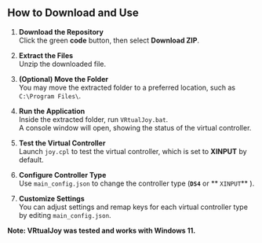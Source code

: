 ## How to Download and Use

1. **Download the Repository**  
   Click the green **code** button, then select **Download ZIP**.

2. **Extract the Files**  
   Unzip the downloaded file.

3. **(Optional) Move the Folder**  
   You may move the extracted folder to a preferred location, such as `C:\Program Files\`.

4. **Run the Application**  
   Inside the extracted folder, run `VRtualJoy.bat`.  
   A console window will open, showing the status of the virtual controller.

5. **Test the Virtual Controller**  
   Launch `joy.cpl` to test the virtual controller, which is set to **XINPUT** by default.

6. **Configure Controller Type**  
   Use `main_config.json` to change the controller type (**`DS4`**  or ** `XINPUT`** ).

7. **Customize Settings**  
   You can adjust settings and remap keys for each virtual controller type by editing `main_config.json`.

**Note: VRtualJoy was tested and works with Windows 11.**
